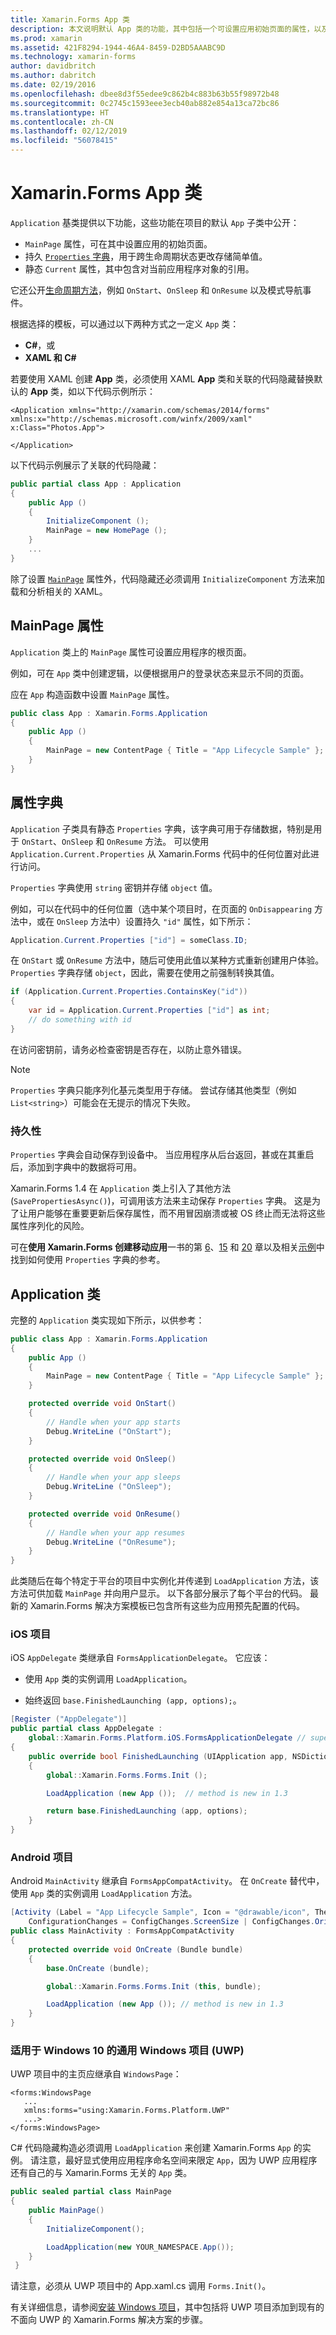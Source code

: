 ```yaml
---
title: Xamarin.Forms App 类
description: 本文说明默认 App 类的功能，其中包括一个可设置应用初始页面的属性，以及一个跨生命周期状态更改存储简单值的持久字典。
ms.prod: xamarin
ms.assetid: 421F8294-1944-46A4-8459-D2BD5AAABC9D
ms.technology: xamarin-forms
author: davidbritch
ms.author: dabritch
ms.date: 02/19/2016
ms.openlocfilehash: dbee8d3f55edee9c862b4c883b63b55f98972b48
ms.sourcegitcommit: 0c2745c1593eee3ecb40ab882e854a13ca72bc86
ms.translationtype: HT
ms.contentlocale: zh-CN
ms.lasthandoff: 02/12/2019
ms.locfileid: "56078415"
---
```

# <a name="xamarinforms-app-class"></a>Xamarin.Forms App 类

`Application` 基类提供以下功能，这些功能在项目的默认 `App` 子类中公开：

* `MainPage` 属性，可在其中设置应用的初始页面。
* 持久 [`Properties` 字典](#Properties_Dictionary)，用于跨生命周期状态更改存储简单值。
* 静态 `Current` 属性，其中包含对当前应用程序对象的引用。

它还公开[生命周期方法](~/xamarin-forms/app-fundamentals/app-lifecycle.md)，例如 `OnStart`、`OnSleep` 和 `OnResume` 以及模式导航事件。

根据选择的模板，可以通过以下两种方式之一定义 `App` 类：

* **C#**，或
* **XAML 和 C#**

若要使用 XAML 创建 **App** 类，必须使用 XAML **App** 类和关联的代码隐藏替换默认的 **App** 类，如以下代码示例所示：

```xaml
<Application xmlns="http://xamarin.com/schemas/2014/forms" xmlns:x="http://schemas.microsoft.com/winfx/2009/xaml" x:Class="Photos.App">

</Application>
```

以下代码示例展示了关联的代码隐藏：

```csharp
public partial class App : Application
{
    public App ()
    {
        InitializeComponent ();
        MainPage = new HomePage ();
    }
    ...
}
```

除了设置 [`MainPage`](xref:Xamarin.Forms.Application.MainPage) 属性外，代码隐藏还必须调用 `InitializeComponent` 方法来加载和分析相关的 XAML。

## <a name="mainpage-property"></a>MainPage 属性

`Application` 类上的 `MainPage` 属性可设置应用程序的根页面。

例如，可在 `App` 类中创建逻辑，以便根据用户的登录状态来显示不同的页面。

应在 `App` 构造函数中设置 `MainPage` 属性。

```csharp
public class App : Xamarin.Forms.Application
{
    public App ()
    {
        MainPage = new ContentPage { Title = "App Lifecycle Sample" }; // your page here
    }
}
```

<a name="Properties_Dictionary" />

## <a name="properties-dictionary"></a>属性字典

`Application` 子类具有静态 `Properties` 字典，该字典可用于存储数据，特别是用于 `OnStart`、`OnSleep` 和 `OnResume` 方法。 可以使用 `Application.Current.Properties` 从 Xamarin.Forms 代码中的任何位置对此进行访问。

`Properties` 字典使用 `string` 密钥并存储 `object` 值。

例如，可以在代码中的任何位置（选中某个项目时，在页面的 `OnDisappearing` 方法中，或在 `OnSleep` 方法中）设置持久 `"id"` 属性，如下所示：

```csharp
Application.Current.Properties ["id"] = someClass.ID;
```

在 `OnStart` 或 `OnResume` 方法中，随后可使用此值以某种方式重新创建用户体验。 `Properties` 字典存储 `object`，因此，需要在使用之前强制转换其值。

```csharp
if (Application.Current.Properties.ContainsKey("id"))
{
    var id = Application.Current.Properties ["id"] as int;
    // do something with id
}
```

在访问密钥前，请务必检查密钥是否存在，以防止意外错误。

> [!NOTE]
> `Properties` 字典只能序列化基元类型用于存储。 尝试存储其他类型（例如 `List<string>`）可能会在无提示的情况下失败。

<!-- bugzilla 28657 -->

### <a name="persistence"></a>持久性

`Properties` 字典会自动保存到设备中。
当应用程序从后台返回，甚或在其重启后，添加到字典中的数据将可用。

Xamarin.Forms 1.4 在 `Application` 类上引入了其他方法 (`SavePropertiesAsync()`)，可调用该方法来主动保存 `Properties` 字典。 这是为了让用户能够在重要更新后保存属性，而不用冒因崩溃或被 OS 终止而无法将这些属性序列化的风险。

可在**使用 Xamarin.Forms 创建移动应用**一书的第 [6](https://developer.xamarin.com/r/xamarin-forms/book/chapter06.pdf)、[15](https://developer.xamarin.com/r/xamarin-forms/book/chapter15.pdf) 和 [20](https://developer.xamarin.com/r/xamarin-forms/book/chapter20.pdf) 章以及相关[示例](https://github.com/xamarin/xamarin-forms-book-preview-2)中找到如何使用 `Properties` 字典的参考。



## <a name="the-application-class"></a>Application 类

完整的 `Application` 类实现如下所示，以供参考：

```csharp
public class App : Xamarin.Forms.Application
{
    public App ()
    {
        MainPage = new ContentPage { Title = "App Lifecycle Sample" }; // your page here
    }

    protected override void OnStart()
    {
        // Handle when your app starts
        Debug.WriteLine ("OnStart");
    }

    protected override void OnSleep()
    {
        // Handle when your app sleeps
        Debug.WriteLine ("OnSleep");
    }

    protected override void OnResume()
    {
        // Handle when your app resumes
        Debug.WriteLine ("OnResume");
    }
}

```

此类随后在每个特定于平台的项目中实例化并传递到 `LoadApplication` 方法，该方法可供加载 `MainPage` 并向用户显示。
以下各部分展示了每个平台的代码。 最新的 Xamarin.Forms 解决方案模板已包含所有这些为应用预先配置的代码。

### <a name="ios-project"></a>iOS 项目

iOS `AppDelegate` 类继承自 `FormsApplicationDelegate`。 它应该：

* 使用 `App` 类的实例调用 `LoadApplication`。

* 始终返回 `base.FinishedLaunching (app, options);`。

```csharp
[Register ("AppDelegate")]
public partial class AppDelegate :
    global::Xamarin.Forms.Platform.iOS.FormsApplicationDelegate // superclass new in 1.3
{
    public override bool FinishedLaunching (UIApplication app, NSDictionary options)
    {
        global::Xamarin.Forms.Forms.Init ();

        LoadApplication (new App ());  // method is new in 1.3

        return base.FinishedLaunching (app, options);
    }
}
```

### <a name="android-project"></a>Android 项目

Android `MainActivity` 继承自 `FormsAppCompatActivity`。 在 `OnCreate` 替代中，使用 `App` 类的实例调用 `LoadApplication` 方法。

```csharp
[Activity (Label = "App Lifecycle Sample", Icon = "@drawable/icon", Theme = "@style/MainTheme", MainLauncher = true,
    ConfigurationChanges = ConfigChanges.ScreenSize | ConfigChanges.Orientation)]
public class MainActivity : FormsAppCompatActivity
{
    protected override void OnCreate (Bundle bundle)
    {
        base.OnCreate (bundle);

        global::Xamarin.Forms.Forms.Init (this, bundle);

        LoadApplication (new App ()); // method is new in 1.3
    }
}
```

### <a name="universal-windows-project-uwp-for-windows-10"></a>适用于 Windows 10 的通用 Windows 项目 (UWP)

UWP 项目中的主页应继承自 `WindowsPage`：

```xaml
<forms:WindowsPage
   ...
   xmlns:forms="using:Xamarin.Forms.Platform.UWP"
   ...>
</forms:WindowsPage>
```

C# 代码隐藏构造必须调用 `LoadApplication` 来创建 Xamarin.Forms `App` 的实例。 请注意，最好显式使用应用程序命名空间来限定 `App`，因为 UWP 应用程序还有自己的与 Xamarin.Forms 无关的 `App` 类。

```csharp
public sealed partial class MainPage
{
    public MainPage()
    {
        InitializeComponent();

        LoadApplication(new YOUR_NAMESPACE.App());
    }
 }
```

请注意，必须从 UWP 项目中的 App.xaml.cs 调用 `Forms.Init()`。

有关详细信息，请参阅[安装 Windows 项目](~/xamarin-forms/platform/windows/installation/index.md)，其中包括将 UWP 项目添加到现有的不面向 UWP 的 Xamarin.Forms 解决方案的步骤。
